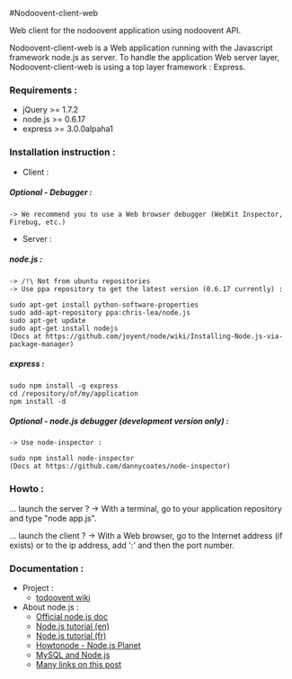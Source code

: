 #Nodoovent-client-web

Web client for the nodoovent application using nodoovent API. 

Nodoovent-client-web is a Web application running with the Javascript framework node.js as server.
To handle the application Web server layer, Nodoovent-client-web is using a top layer framework : Express.

### Requirements :

* jQuery >= 1.7.2
* node.js >= 0.6.17
* express >= 3.0.0alpaha1

### Installation instruction :

* Client : 

##### Optional - Debugger :

	-> We recommend you to use a Web browser debugger (WebKit Inspector, Firebug, etc.)

* Server :

##### node.js :

	-> /!\ Not from ubuntu repositories
	-> Use ppa repository to get the latest version (0.6.17 currently) :

	sudo apt-get install python-software-properties
	sudo add-apt-repository ppa:chris-lea/node.js
	sudo apt-get update
	sudo apt-get install nodejs
	(Docs at https://github.com/joyent/node/wiki/Installing-Node.js-via-package-manager)	

##### express :
	
	sudo npm install -g express
	cd /repository/of/my/application
	npm install -d

##### Optional - node.js debugger (development version only) :

	-> Use node-inspector :

	sudo npm install node-inspector
	(Docs at https://github.com/dannycoates/node-inspector)


### Howto :

... launch the server ?
-> With a terminal, go to your application repository and type "node app.js".

... launch the client ?
-> With a Web browser, go to the Internet address (if exists) or to the ip address, add ':' and then the port number.

### Documentation :

* Project : 
	* [todoovent wiki](https://github.com/g4llic4/nodoovent/wiki)
* About node.js : 
	* [Official node.js doc](http://nodejs.org/api/)
	* [Node.js tutorial (en) ](http://www.nodebeginner.org/)
	* [Node.js tutorial (fr) ](http://nodejs.developpez.com/tutoriels/javascript/node-js-livre-debutant/)
	* [Howtonode - Node.js Planet](http://howtonode.org/)
	* [MySQL and Node.js](http://www.giantflyingsaucer.com/blog/?p=2596)
	* [Many links on this post](http://stackoverflow.com/a/5511507)